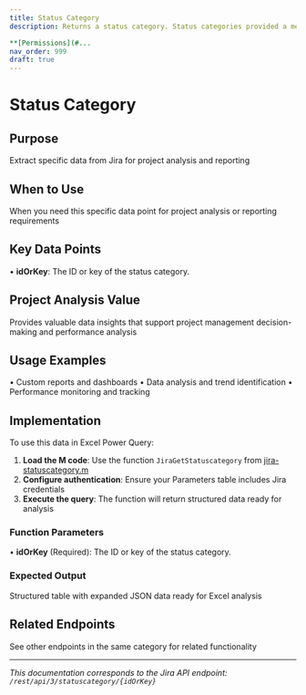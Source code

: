 ```yaml
---
title: Status Category
description: Returns a status category. Status categories provided a mechanism for categorizing [statuses](#api-rest-api-3-status-idOrName-get).

**[Permissions](#...
nav_order: 999
draft: true
---
```


# Status Category

## Purpose
Extract specific data from Jira for project analysis and reporting

## When to Use
When you need this specific data point for project analysis or reporting requirements

## Key Data Points
• **idOrKey**: The ID or key of the status category.

## Project Analysis Value
Provides valuable data insights that support project management decision-making and performance analysis

## Usage Examples
• Custom reports and dashboards
• Data analysis and trend identification
• Performance monitoring and tracking

## Implementation
To use this data in Excel Power Query:

1. **Load the M code**: Use the function `JiraGetStatuscategory` from [jira-statuscategory.m](../assets/jira-statuscategory.m)
2. **Configure authentication**: Ensure your Parameters table includes Jira credentials
3. **Execute the query**: The function will return structured data ready for analysis

### Function Parameters
• **idOrKey** (Required): The ID or key of the status category.

### Expected Output
Structured table with expanded JSON data ready for Excel analysis

## Related Endpoints
See other endpoints in the same category for related functionality

---
*This documentation corresponds to the Jira API endpoint: `/rest/api/3/statuscategory/{idOrKey}`*
